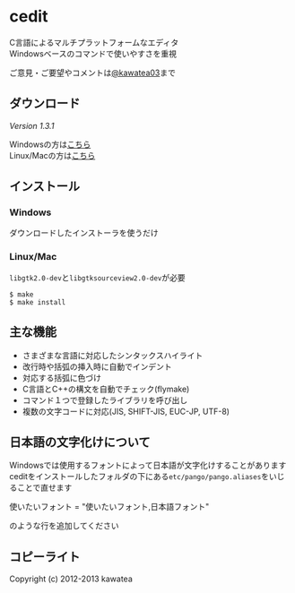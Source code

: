 cedit
=====

C言語によるマルチプラットフォームなエディタ  
Windowsベースのコマンドで使いやすさを重視

ご意見・ご要望やコメントは[@kawatea03](http://twitter.com/kawatea03)まで

ダウンロード
------------
_Version 1.3.1_

Windowsの方は[こちら](http://sourceforge.jp/downloads/users/3/3037/cedit-1.3.1.msi/)  
Linux/Macの方は[こちら](http://sourceforge.jp/downloads/users/3/3036/cedit-1.3.1.tar.gz/)

インストール
------------
### Windows ###
ダウンロードしたインストーラを使うだけ

### Linux/Mac ###
`libgtk2.0-dev`と`libgtksourceview2.0-dev`が必要

    $ make
    $ make install

主な機能
--------
* さまざまな言語に対応したシンタックスハイライト
* 改行時や括弧の挿入時に自動でインデント
* 対応する括弧に色づけ
* C言語とC++の構文を自動でチェック(flymake)
* コマンド１つで登録したライブラリを呼び出し
* 複数の文字コードに対応(JIS, SHIFT-JIS, EUC-JP, UTF-8)

日本語の文字化けについて
------------------------
Windowsでは使用するフォントによって日本語が文字化けすることがあります  
ceditをインストールしたフォルダの下にある`etc/pango/pango.aliases`をいじることで直せます  

   使いたいフォント = "使いたいフォント,日本語フォント"

のような行を追加してください

コピーライト
------------
Copyright (c) 2012-2013 kawatea
